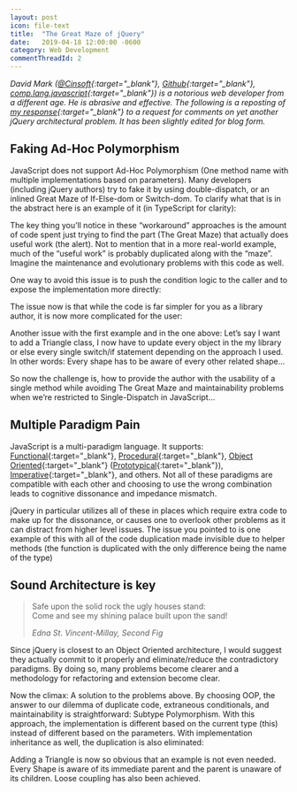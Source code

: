 ```yaml
---
layout: post
icon: file-text
title:  "The Great Maze of jQuery"
date:   2019-04-18 12:00:00 -0600
category: Web Development
commentThreadId: 2
---
```


*David Mark ([@Cinsoft](https://twitter.com/Cinsoft){:target="_blank"}, [Github](https://github.com/david-mark){:target="_blank"}, [comp.lang.javascript](https://groups.google.com/forum/#!profile/comp.lang.javascript/APn2wQdow28xcHDrDggfWTU5hXOy7oRk11vZM0N4N-idI7HJycIOyoXWIDEZoK6_MEPc2ywEyeeK){:target="_blank"}) is a notorious web developer from a different age. He is abrasive and effective. The following is a reposting of [my response](https://gist.github.com/mlhaufe/a7d7469db14b3b006e6cdf15e5669d80){:target="_blank"} to a request for comments on yet another jQuery architectural problem. It has been slightly edited for blog form.*

## Faking Ad-Hoc Polymorphism

JavaScript does not support Ad-Hoc Polymorphism (One method name with multiple implementations based on parameters). Many developers (including jQuery authors) try to fake it by using double-dispatch, or an inlined Great Maze of If-Else-dom or Switch-dom. To clarify what that is in the abstract here is an example of it (in TypeScript for clarity):

<script src="https://gist.github.com/mlhaufe/fe6cfe394954f4bc7afaff8e54c01b88.js?file=example-1.js"></script>

The key thing you’ll notice in these “workaround” approaches is the amount of code spent just trying to find the part (The Great Maze) that actually does useful work (the alert). Not to mention that in a more real-world example, much of the “useful work” is probably duplicated along with the “maze”. Imagine the maintenance and evolutionary problems with this code as well.

One way to avoid this issue is to push the condition logic to the caller and to expose the implementation more directly:

<script src="https://gist.github.com/mlhaufe/fe6cfe394954f4bc7afaff8e54c01b88.js?file=example-2.js"></script>

The issue now is that while the code is far simpler for you as a library author, it is now more complicated for the user:

<script src="https://gist.github.com/mlhaufe/fe6cfe394954f4bc7afaff8e54c01b88.js?file=example-3.js"></script>

Another issue with the first example and in the one above: Let’s say I want to add a Triangle class, I now have to update every object in the my library or else every single switch/if statement depending on the approach I used. In other words: Every shape has to be aware of every other related shape…

So now the challenge is, how to provide the author with the usability of a single method while avoiding The Great Maze and maintainability problems when we’re restricted to Single-Dispatch in JavaScript…

## Multiple Paradigm Pain

JavaScript is a multi-paradigm language. It supports: [Functional](https://en.wikipedia.org/wiki/Functional_programming){:target="_blank"}, [Procedural](https://en.wikipedia.org/wiki/Procedural_programming){:target="_blank"}, [Object Oriented](https://en.wikipedia.org/wiki/Object-oriented_programming){:target="_blank"} ([Prototypical](https://en.wikipedia.org/wiki/Prototype-based_programming){:taret="_blank"}), [Imperative](https://en.wikipedia.org/wiki/Imperative_programming){:target="_blank"}, and others. Not all of these paradigms are compatible with each other and choosing to use the wrong combination leads to cognitive dissonance and impedance mismatch.

jQuery in particular utilizes all of these in places which require extra code to make up for the dissonance, or causes one to overlook other problems as it can distract from higher level issues. The issue you pointed to is one example of this with all of the code duplication made invisible due to helper methods (the function is duplicated with the only difference being the name of the type)

## Sound Architecture is key

> Safe upon the solid rock the ugly houses stand:<br>
> Come and see my shining palace built upon the sand!
>
> <cite>Edna St. Vincent-Millay, Second Fig</cite>

Since jQuery is closest to an Object Oriented architecture, I would suggest they actually commit to it properly and eliminate/reduce the contradictory paradigms. By doing so, many problems become clearer and a methodology for refactoring and extension become clear.

Now the climax: A solution to the problems above. By choosing OOP, the answer to our dilemma of duplicate code, extraneous conditionals, and maintainability is straightforward: Subtype Polymorphism. With this approach, the implementation is different based on the current type (this) instead of different based on the parameters. With implementation inheritance as well, the duplication is also eliminated:

<script src="https://gist.github.com/mlhaufe/fe6cfe394954f4bc7afaff8e54c01b88.js?file=example-4.js"></script>

Adding a Triangle is now so obvious that an example is not even needed. Every Shape is aware of its immediate parent and the parent is unaware of its children. Loose coupling has also been achieved.
